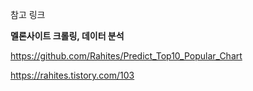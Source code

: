 참고 링크

**멜론사이트 크롤링, 데이터 분석**

https://github.com/Rahites/Predict_Top10_Popular_Chart 

https://rahites.tistory.com/103
